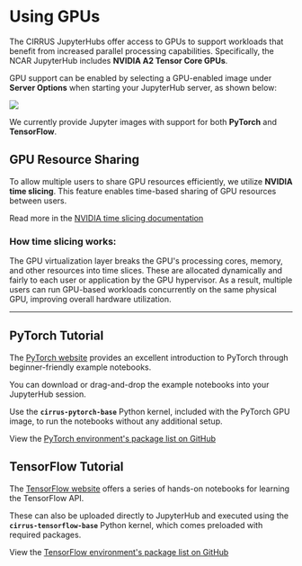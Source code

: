 # Using GPUs

The CIRRUS JupyterHubs offer access to GPUs to support workloads that benefit from increased parallel processing capabilities. Specifically, the NCAR JupyterHub includes **NVIDIA A2 Tensor Core GPUs**.

GPU support can be enabled by selecting a GPU-enabled image under **Server Options** when starting your JupyterHub server, as shown below:

<img src="../../../media/jupyter/gpu-opts.png"/>

We currently provide Jupyter images with support for both **PyTorch** and **TensorFlow**.

## GPU Resource Sharing

To allow multiple users to share GPU resources efficiently, we utilize **NVIDIA time slicing**. This feature enables time-based sharing of GPU resources between users.

Read more in the [NVIDIA time slicing documentation](https://docs.nvidia.com/datacenter/cloud-native/gpu-operator/latest/gpu-sharing.html)

### How time slicing works:

The GPU virtualization layer breaks the GPU's processing cores, memory, and other resources into time slices. These are allocated dynamically and fairly to each user or application by the GPU hypervisor. As a result, multiple users can run GPU-based workloads concurrently on the same physical GPU, improving overall hardware utilization.

---

## PyTorch Tutorial

The [PyTorch website](https://pytorch.org/tutorials/beginner/basics/intro.html) provides an excellent introduction to PyTorch through beginner-friendly example notebooks.

You can download or drag-and-drop the example notebooks into your JupyterHub session.

Use the **`cirrus-pytorch-base`** Python kernel, included with the PyTorch GPU image, to run the notebooks without any additional setup.

View the [PyTorch environment's package list on GitHub](https://github.com/NCAR/cirrus-jhub-images/blob/main/images/gpu-pyt-notebook/packages/cirrus-pytorch-base.yml)

## TensorFlow Tutorial

The [TensorFlow website](https://www.tensorflow.org/tutorials) offers a series of hands-on notebooks for learning the TensorFlow API.

These can also be uploaded directly to JupyterHub and executed using the **`cirrus-tensorflow-base`** Python kernel, which comes preloaded with required packages.

View the [TensorFlow environment's package list on GitHub](https://github.com/NCAR/cirrus-jhub-images/blob/main/images/gpu-tf-notebook/packages/cirrus-tensorflow-base.yml)